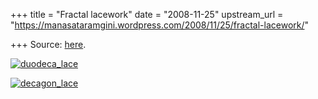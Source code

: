 +++
title = "Fractal lacework"
date = "2008-11-25"
upstream_url = "https://manasataramgini.wordpress.com/2008/11/25/fractal-lacework/"

+++
Source: [here](https://manasataramgini.wordpress.com/2008/11/25/fractal-lacework/).

[![duodeca_lace](https://i1.wp.com/farm4.static.flickr.com/3050/3044204895_e82ec62739.jpg)](http://www.flickr.com/photos/24766652@N05/3044204895/ "duodeca_lace by somasushma, on Flickr")

[![decagon_lace](https://i2.wp.com/farm4.static.flickr.com/3167/3036110721_e353f80f58.jpg)](http://www.flickr.com/photos/24766652@N05/3036110721/ "decagon_lace by somasushma, on Flickr")
